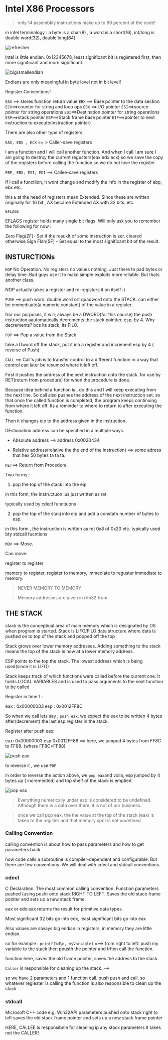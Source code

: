 # Intel X86 Processors 


> only 14 assembkly instructions make up to 90 percent of the code!

 in intel terminology : a byte is a char(8) , a word is a short(16), int/long is double word(32), double long(64) 

 ![refresher](img/refresher.png)

 Intel is little endian. 0x12345678, least significant bit is registered first, then more significant and more significant.

![big/smallendian](img/endian.png)

Endians are only meaningful in byte level not in bit level!


Register Conventions!

`EAX` ==> stores function return value
`EBX` ==> Base pointer to the data section 
`ECX`==>counter for string and loop ops
`EDX` ==> I/O pointer 
`ESI`==>source pointer for string operations
`EDI`==>Destination pointer for string operations
`ESP`==>stack pointer
`EBP`==>Stack frame base pointer
`EIP`==>pointer to next instruction to execute(instruction pointer)


There are also other type of registers.

`EAX, EDX , ECX` == > Caller-save registers 

I am a function and I will call another function. And when I call I am sure I am going to destroy the current regusters(eax edx ecx)
so we save the copy of the registers before calling the function so we do not lose the register  


`EBP, EBX, ESI, EDI` ==> Callee-save registers  

If I call a functiion, it wont change and modify the info in the register of ebp, ebx etc. 


this `E` at the head of registers mean Extended. Since these are written originally for 16 bit , AX became Extended AX with 32 bits. etc.


`EFLAGS`

EFLAGS register holds many single bit flags. Will only ask you to remember the following for now :

Zero Flag(ZF)- Set if the resuklt of some instruction is zer, cleared otherwise
Sign Flah(SF) - Set equal to the most significant bit of the result.

## INSTURCTIONs

`NOP` No Operation. No registers no values nothing.  Just there to pad bytes or delay time.  Bad guys use it to make simple exploits more reliable. But thats another class.

NOP actually takes a register and re-registers it on itself :)


`PUSH` ==> push word, double word ort quadword onto the STACK.  can either be emmediuate(a numeric constant) of the value in a register.

fror our purposes, it will; always be a DWORD(for this course)
the push instruction aautomatically decrements the stack pointter, esp, by 4. Why decrements? bcs its stack, its FILO.

`POP`  ==> Pop a value from the Stack

take a Dword off the stack, put it ina a register and increment esp by 4 ( reverse of Push)


`CALL` ==> Call's job is to transfer control to a different function in a way that control can later be resumed where it left off.

First it pushes the address of the next instruction onto the stack.  for use by RET(return from procedure) for when the procedure is done.

Because idea behind a function is , do this and I will keep executing from the next line. So call also pushes the address of the next instruction set, so that once the called function is completed, the program keeps continuing from where it left off. Its a reminder to where to return to after executing the function.

Then it changes eip to the address given in the instruction.

DEstionation address can be specified in a multiple ways. 

- Absolute address  ==> address 0x0030434 

- Relative address(relative the the end of the instruction) ==> some adress that hex 50 bytes ta ta ta. 

`RET`==> Return from Procedure.

Two forms :

1) pop the top of the stack into the eip

in this form, the instructuon ius just written as ret.

typically used by cdecl functiuons

2) pop the top of the stacj into eip and add a constatn number of bytes to esp. 

in this form , the instruction is written as ret 0x8 of 0x20 etc. typically used bty stdcall fucntions



`MOV` ==> Move.

Can move:

register to register

memory to register, register to memory, immediate to reguster immediate to memory.

> NEVER MEMORY TO MEMORY

>Memory addresses are given in r/m32 from. 




## THE STACK

stack is the conceptiual area of main memory which is designated by OS when program is started. Stack is LIFO/FILO data structure where data is pushed on to top of the stack and popped off the top

Stack grows over lower memory addresses. Adding something to the stack means the top of the stack is now at a lower memory address.

ESP points to the top the stack. The lowest address which is being used(since it is LIFO)

Stack keeps track of which functions were called before the current one. It holds LOCAL VARIABLES and is used to pass arguments to the next function to be called



Register in time 1 : 

eax : 0x00000003
esp : 0x0012FF8C

So when we call lets say , `posh eax`, we expect the eax to be written 4 bytes after(decrement) the last esp register in the stack.

Register after push eax:

eax: 0x00000003
esp:0x0012FF88    ==> here, we jumped 4 bytes from FF8C to FF88. (where FF8C>FF88)

![push eax](img/push%20eax.png)


to reverse it , we use `POP` 

in order to reverse the action above, we `pop eax`and voila, esp jumped by 4 bytes up ( incremented) and top shelf of the stack is emptied.

![pop eax](img/pop%20eax.png)

> Everything numerically under esp is considered to be undefined. Although there is a data over there, it is not of our business. 

> once we call pop eax, the the value at the top of the stack (eax) is taken to the register and that memory spot is not undefined.


### Calling Convention

calling convention is about how to pass parameters and how to get parameters back.

how code calls a subroutine is compiler-dependent and configurable. But there are few conventions. We will deal with cdecl and stdcall conventions.

### cdecl

C Declaration. The most common calling convention. Function parameters pushed (using push)  onto stack RIGHT TO LEFT. Saves the old stace frame pointer and sets up a new stack frame.  

eax or edx:eax returns the result for primitive data types.

Most significant 32 bits go into edx, least significant bits go into eax

Also values are always big endian in registers, in memory they are little endian.

so for example :  `printf(%d\n, myVariable)`  ===> from right to left: push my variable to the stack then ppusth the pointer and trhen call the function.

function here, saves the old frame pointer, saves the address to the stack.

`Caller` is responsible for cleaning up the stack.  ==> 

so we have 2 parameters and 1 function call. push push and call. so whatever regiester is calling the function is also responsible to clean up the stack



### stdcall


Microsoft C++ code e.g. Win32API
parameters pushed onto stack right to left
saves the old stack frame pointer and sets up a new stack frame pointer

HERE, CALLEE is responsibnle for cleaning ip any stack parameters it takes not the CALLER!
